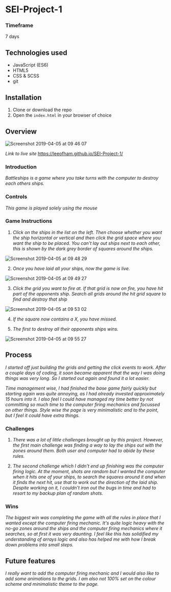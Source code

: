 # SEI-Project-1

### Timeframe
7 days

## Technologies used

* JavaScript (ES6)
* HTML5
* CSS & SCSS
* git

## Installation

1. Clone or download the repo
1. Open the `index.html` in your browser of choice

## Overview

![Screenshot 2019-04-05 at 09 46 07](https://user-images.githubusercontent.com/42970647/55615607-b9263080-5787-11e9-8c9e-65526228b685.png)


_Link to live site_ https://leeofham.github.io/SEI-Project-1/

### Introduction
_Battleships is a game where you take turns with the computer to destroy each others ships._

### Controls
_This game is played solely using the mouse_

### Game Instructions
1. _Click on the ships in the list on the left. Then choose whether you want the ship horizontal or vertical and then click the grid space where you want the ship to be placed. You can't lay out ships next to each other, this is shown by the dark grey border of squares around the ships._

![Screenshot 2019-04-05 at 09 48 29](https://user-images.githubusercontent.com/42970647/55615707-fdb1cc00-5787-11e9-89f3-21005dd12b0f.png)

2. _Once you have laid all your ships, now the game is live._

![Screenshot 2019-04-05 at 09 49 27](https://user-images.githubusercontent.com/42970647/55615849-68fb9e00-5788-11e9-944e-978805115ffd.png)

3. _Click the grid you want to fire at. If that grid is now on fire, you have hit part of the opponents ship. Search all grids around the hit grid square to find and destroy that ship_

![Screenshot 2019-04-05 at 09 53 02](https://user-images.githubusercontent.com/42970647/55615949-a5c79500-5788-11e9-8e5a-9e6686b14f6b.png)

4. _If the square now contains a X, you have missed._

5. _The first to destroy all their opponents ships wins._

![Screenshot 2019-04-05 at 09 55 27](https://user-images.githubusercontent.com/42970647/55616099-fccd6a00-5788-11e9-89ca-abc34d08d034.png)

## Process
_I started off just building the grids and getting the click events to work. After a couple days of coding, it soon became apparent that the way I was doing things was very long. So I started out again and found it a lot easier._

_Time management wise, I had finished the base game fairly quickly but starting again was quite annoying, as I had already invested approximately 15 hours into it. I also feel I could have managed my time better by not committing so much time to the computer firing mechanics and focussed on other things. Style wise the page is very minimalistic and to the point, but I feel it could have extra things._

### Challenges
1. _There was a lot of little challenges brought up by this project. However, the first main challenge was finding a way to lay the ships out with the zones around them. Both user and computer had to abide by these rules._

1. _The second challenge which I didn't end up finishing was the computer firing logic. At the moment, shots are random but I wanted the computer when it hits one of your ships, to search the squares around it and when it finds the next hit, use that to work out the direction of the laid ship. Despite working on it, I couldn't iron out the bugs in time and had to resort to my backup plan of random shots._

### Wins
_The biggest win was completing the game with all the rules in place that I wanted except the computer firing mechanic. It's quite logic heavy with the no-go zones around the ships and the computer firing mechanics where it searches, so at first it was very daunting. I feel like this has solidified my understanding of arrays logic and also has helped me with how I break down problems into small steps._

## Future features
_I really want to add the computer firing mechanic and I would also like to add some animations to the grids. I am also not 100% set on the colour scheme and minimalistic theme to the page._
